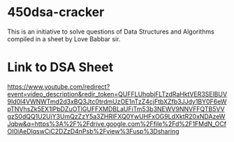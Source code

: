 # 450dsa-cracker

This is an initiative to solve questions of Data Structures and Algorithms
compiled in a sheet by Love Babbar sir.

# Link to DSA Sheet
https://www.youtube.com/redirect?event=video_description&redir_token=QUFFLUhqbjFLTzdRaHktVER3SElBUV9Id0l4VWNWTmd2d3xBQ3Jtc0trdmUzOE1nTzZ4cjFtbXZfb3JJdy1BY0F6eWpTNVhsZk5EX1lPbDZuOTlGUFFXMDBLaUFiTm53b3NEWV9NNVFFQTB5VVgzS0dQQ1U2UjY3UmQzZzY5a3ZHRlFXQ0YwUHFxOG9LdXktR20xNDAzeWJqbw&q=https%3A%2F%2Fdrive.google.com%2Ffile%2Fd%2F1FMdN_OCfOI0iAeDlqswCiC2DZzD4nPsb%2Fview%3Fusp%3Dsharing

